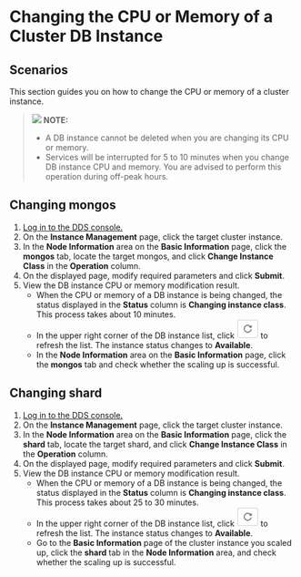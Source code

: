 # Changing the CPU or Memory of a Cluster DB Instance<a name="en-us_topic_0104472218"></a>

## Scenarios<a name="section38106127132942"></a>

This section guides you on how to change the CPU or memory of a cluster instance.

>![](/images/icon-note.gif) **NOTE:**   
>-   A DB instance cannot be deleted when you are changing its CPU or memory.  
>-   Services will be interrupted for 5 to 10 minutes when you change DB instance CPU and memory. You are advised to perform this operation during off-peak hours.  

## Changing mongos<a name="section9704305161032"></a>

1.  [Log in to the DDS console.](logging-in-to-the-dds-console.md)
2.  On the  **Instance Management**  page, click the target cluster instance.
3.  In the  **Node Information**  area on the  **Basic Information**  page, click the  **mongos**  tab, locate the target mongos, and click  **Change Instance Class**  in the  **Operation**  column.
4.  On the displayed page, modify required parameters and click  **Submit**.
5.  View the DB instance CPU or memory modification result.
    -   When the CPU or memory of a DB instance is being changed, the status displayed in the  **Status**  column is  **Changing instance class**. This process takes about 10 minutes.
    -   In the upper right corner of the DB instance list, click  ![](figures/icon-fresh.png)  to refresh the list. The instance status changes to  **Available**.
    -   In the  **Node Information**  area on the  **Basic Information**  page, click the  **mongos**  tab and check whether the scaling up is successful.


## Changing shard<a name="section5378330161152"></a>

1.  [Log in to the DDS console.](logging-in-to-the-dds-console.md)
2.  On the  **Instance Management**  page, click the target cluster instance.
3.  In the  **Node Information**  area on the  **Basic Information**  page, click the  **shard**  tab, locate the target shard, and click  **Change Instance Class**  in the  **Operation**  column.
4.  On the displayed page, modify required parameters and click  **Submit**.
5.  View the DB instance CPU or memory modification result.
    -   When the CPU or memory of a DB instance is being changed, the status displayed in the  **Status**  column is  **Changing instance class**. This process takes about 25 to 30 minutes.
    -   In the upper right corner of the DB instance list, click  ![](figures/icon-fresh.png)  to refresh the list. The instance status changes to  **Available**.
    -   Go to the  **Basic Information**  page of the cluster instance you scaled up, click the  **shard**  tab in the  **Node Information**  area, and check whether the scaling up is successful. 


